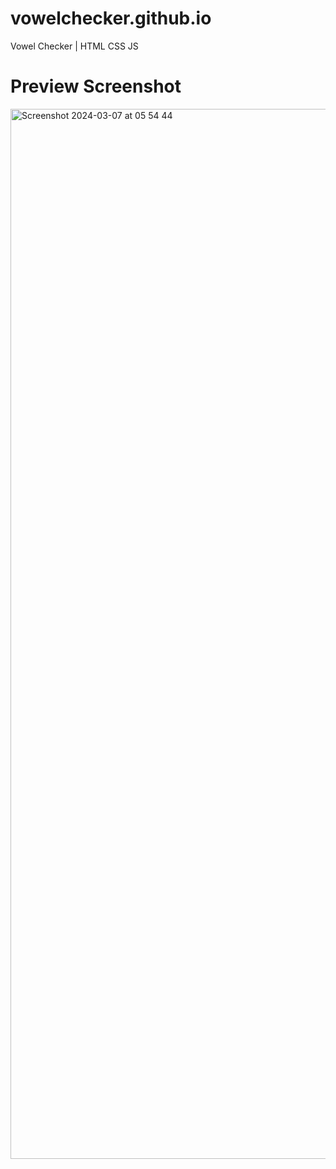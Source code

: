 # vowelchecker.github.io
Vowel Checker | HTML CSS JS

# Preview Screenshot
<img width="1680" alt="Screenshot 2024-03-07 at 05 54 44" src="https://github.com/MateKatsadze/vowelchecker.github.io/assets/162180357/8a9b6523-24dc-4076-938d-06019d2ac7ff">
